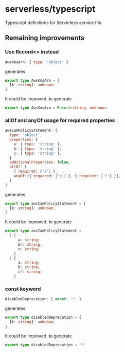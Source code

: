 # serverless/typescript

Typescript definitions for Serverless service file.

## Remaining improvements

### Use Record<> instead

```js
awsKmsArn: { type: 'object' }
```

generates

```ts
export type AwsKmsArn = {
  [k: string]: unknown;
}
```

It could be improved, to generate

```ts
export type AwsKmsArn = Record<string, unknown>
```

### allOf and anyOf usage for required properties

```js
awsIamPolicyStatement: {
  type: 'object',
  properties: {
    a: { type: 'string' },
    b: { type: 'string' },
    c: { type: 'string' },
  }
  additionalProperties: false,
  allOf: [
    { required: ['a'] },
    anyOf:[{ required: ['b'] }, { required: ['c'] }],
  ]
}
```

generates


```ts
export type awsIamPolicyStatement = {
  [k: string]: unknown;
}
```


It could be improved, to generate

```ts
export type awsIamPolicyStatement =
  | {
      a: string;
      b?: string;
      c: string;
    }
  | {
      a: string;
      b: string;
      c?: string;
    }
```

### const keyword

```js
disabledDeprecation: { const: '*' }
```

generates

```ts
export type disabledDeprecation = {
  [k: string]: unknown;
}
```

It could be improved, to generate

```ts
export type disabledDeprecation = "*"
```
